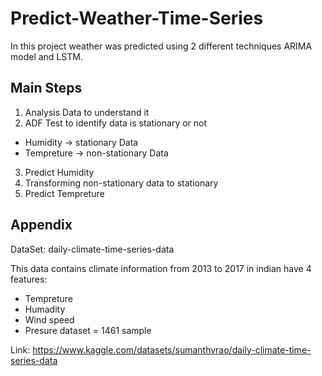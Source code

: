 # Predict-Weather-Time-Series
In this project weather was predicted using 2 different techniques ARIMA model and LSTM.

## Main Steps
1. Analysis Data to understand it 
2. ADF Test to identify data is stationary or not
- Humidity -> stationary Data
- Tempreture -> non-stationary Data
3. Predict Humidity 
4. Transforming non-stationary data to stationary
5. Predict Tempreture 

## Appendix

DataSet: daily-climate-time-series-data

This data contains climate information from 2013 to 2017 in indian have 4 features:
- Tempreture
- Humadity
- Wind speed
- Presure
dataset = 1461 sample

Link: https://www.kaggle.com/datasets/sumanthvrao/daily-climate-time-series-data


